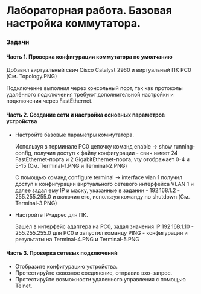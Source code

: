 # Лабораторная работа. Базовая настройка коммутатора.

### Задачи

#### Часть 1. Проверка конфигурации коммутатора по умолчанию
Добавил виртуальный свич Cisco Catalyst 2960 и виртуальный ПК PC0 (См. Topology.PNG)

Подключение выполнил через консольный порт, так как протоколы удалённого подключения требуют дополнительной настройки и подключения через FastEthernet.

#### Часть 2. Создание сети и настройка основных параметров устройства
- Настройте базовые параметры коммутатора.

  Используя в терминале PC0 цепочку команд enable -> show running-config, получил доступ к файлу конфигурации - свич имеет 24 FastEthernet-порта и 2 GigabitEthernet-порта, vty отображает 0-4 и 5-15 (См. Terminal-1.PNG и Terminal-2.PNG)
  
  C помощью команд configure terminal -> interface vlan 1 получил доступ к конфигурации виртуального сетевого интерфейса VLAN 1 и далее задал ему IP и маску, указанные в задании - 192.168.1.2 - 255.255.255.0 и включил его, используя команду no shutdown (См. Terminal-3.PNG)
  
- Настройте IP-адрес для ПК.

  Зашёл в интерфейс адаптера на PC0, задал значения IP 192.168.1.10 - 255.255.255.0 для PC0 и запустил команду PING - конфигурация и результаты на Terminal-4.PNG и Terminal-5.PNG

#### Часть 3. Проверка сетевых подключений
- Отобразите конфигурацию устройства.
- Протестируйте сквозное соединение, отправив эхо-запрос.
- Протестируйте возможности удаленного управления с помощью Telnet.
